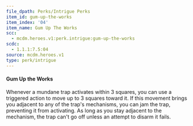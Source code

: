 ```yaml
---
file_dpath: Perks/Intrigue Perks
item_id: gum-up-the-works
item_index: '04'
item_name: Gum Up The Works
scc:
  - mcdm.heroes.v1:perk.intrigue:gum-up-the-works
scdc:
  - 1.1.1:7.5:04
source: mcdm.heroes.v1
type: perk/intrigue
---
```


#### Gum Up the Works

Whenever a mundane trap activates within 3 squares, you can use a triggered action to move up to 3 squares toward it. If this movement brings you adjacent to any of the trap's mechanisms, you can jam the trap, preventing it from activating. As long as you stay adjacent to the mechanism, the trap can't go off unless an attempt to disarm it fails.
